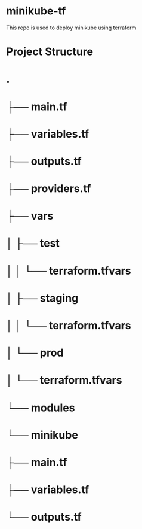 # minikube-tf
This repo is used to deploy minikube using terraform

# Project Structure
# .
# ├── main.tf
# ├── variables.tf
# ├── outputs.tf
# ├── providers.tf
# ├── vars
# │   ├── test
# │   │   └── terraform.tfvars
# │   ├── staging
# │   │   └── terraform.tfvars
# │   └── prod
# │       └── terraform.tfvars
# └── modules
#     └── minikube
#         ├── main.tf
#         ├── variables.tf
#         └── outputs.tf

